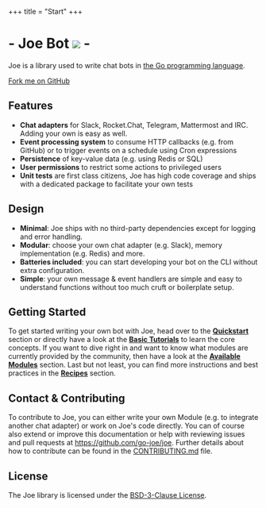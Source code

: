 +++
title = "Start"
+++

<h1 id="joe-bot">- Joe Bot <img class='bot-face inline' src='/images/bot.png'> -</h1>

Joe is a library used to write chat bots in [the Go programming language][go].

<a id="fork-me-on-github" href="https://github.com/go-joe/joe">Fork me on GitHub</a>

## Features

- **Chat adapters** for <i class='fab fa-slack fa-fw'></i> Slack, <i class='fab fa-rocketchat fa-fw'></i> Rocket.Chat, <i class='fab fa-telegram fa-fw'></i> Telegram, <i class="fas fa-circle-notch"></i> Mattermost and <i class='fas fa-hashtag fa-fw'></i> IRC. Adding your own is easy as well.  
- **Event processing system** to consume HTTP callbacks (e.g. from GitHub) or to trigger events on a schedule using Cron expressions
- **Persistence** of key-value data (e.g. using Redis or SQL)
- **User permissions** to restrict some actions to privileged users
- **Unit tests** are first class citizens, Joe has high code coverage and ships with a dedicated package to facilitate your own tests

## Design

- **Minimal**: Joe ships with no third-party dependencies except for logging and error handling.
- **Modular**: choose your own chat adapter (e.g. Slack), memory implementation (e.g. Redis) and more.
- **Batteries included**: you can start developing your bot on the CLI without extra configuration.
- **Simple**: your own message & event handlers are simple and easy to understand functions without too much cruft or boilerplate setup.  

## Getting Started

To get started writing your own bot with Joe, head over to the
[**Quickstart**](/quick) section or directly have a look at the
[**Basic Tutorials**](/basics) to learn the core concepts.
If you want to dive right in and want to know what modules are currently provided
by the community, then have a look at the [**Available Modules**](/modules) section.
Last but not least, you can find more instructions and best practices in the [**Recipes**](/recipes) section. 

## Contact & Contributing

To contribute to Joe, you can either write your own Module (e.g. to integrate
another chat adapter) or work on Joe's code directly. You can of course also
extend or improve this documentation or help with reviewing issues and pull
requests at https://github.com/go-joe/joe. Further details about how to
contribute can be found in the [CONTRIBUTING.md][contributing] file.

## License

The Joe library is licensed under the [BSD-3-Clause License][license].

[go]: https://golang.org
[hubot]: https://hubot.github.com/
[license]: https://github.com/go-joe/joe/blob/master/LICENSE
[contributing]: https://github.com/go-joe/joe/blob/master/CONTRIBUTING.md
